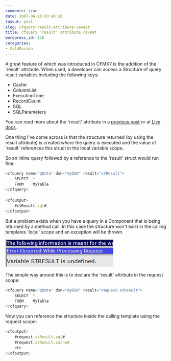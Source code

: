 ```yaml
---
comments: true
date: 2007-04-10 03:40:26
layout: post
slug: cfquery-result-attribute-caveat
title: cfquery 'result' attribute caveat
wordpress_id: 110
categories:
- ColdFusion
---
```


A great feature of <cfquery> which was introduced in CFMX7 is the addition of the 'result' attribute. When used, a developer can access a Structure of query result variables including the following keys:

  * Cache
  * ColumnList
  * ExecutionTime
  * RecordCount
  * SQL
  * SQLParameters

You can read more about the 'result' attribute in a [previous post](http://www.chapter31.com/2006/03/11/new-attribute-and-object-variable-in-for-cfmx7/) or at [Live docs](http://livedocs.macromedia.com/coldfusion/7/htmldocs/wwhelp/wwhimpl/common/html/wwhelp.htm?context=ColdFusion_Documentation&file=00000316.htm).

One thing I've come across is that the structure returned (by using the result attribute) is created _where_ the query is executed and the value of 'result' references this struct in the local variable scope.

So an inline query followed by a reference to the 'result' struct would run fine:

``` javascript
<cfquery name="qData" dsn="myDSN" result="stResult">
	SELECT	*
	FROM	MyTable
</cfquery>

<cfoutput>
	#stResult.sql#
</cfoutput>
```

But a problem exists when you have a query in a Component that is being returned by a method call. In this case the structure won't exist in the calling templates 'local' scope and an exception will be thrown.

![stResult exception](/images/uploads/2007/04/stresulterrors.jpg)

The simple way around this is to declare the 'result' attribute in the request scope:

``` javascript
<cfquery name="qData" dsn="myDSN" result="request.stResult">
	SELECT	*
	FROM	MyTable
</cfquery>
```

Now you can reference the structure inside the calling template using the request scope:

``` javascript
<cfoutput>
	#request.stResult.sql#
	#request.stResult.cached
	etc
</cfoutput>
```
